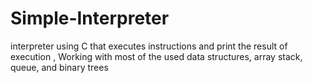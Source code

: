 # Simple-Interpreter
interpreter using C that executes instructions and print the result of execution , Working with most of the used data structures, array stack, queue, and binary trees

